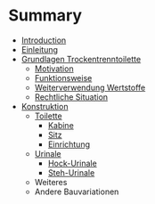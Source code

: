 # Summary

* [Introduction](README.md)
* [Einleitung](1_einleitung.md)
* [Grundlagen Trockentrenntoilette](grundlagen-trockentrenntoilette.md)
  * [Motivation](grundlagen-trockentrenntoilette/motivation.md)
  * [Funktionsweise](grundlagen-trockentrenntoilette/funktionsweise.md)
  * [Weiterverwendung Wertstoffe](grundlagen-trockentrenntoilette/funktionsweise/weiterverwendung-wertstoffe.md)
  * [Rechtliche Situation](grundlagen-trockentrenntoilette/rechtliche-situation.md)
* [Konstruktion](konstruktion.md)
  * [Toilette](konstruktion/toilette.md)
    * [Kabine](konstruktion/toilette/kabine.md)
    * [Sitz](konstruktion/toilette/sitz.md)
    * [Einrichtung](konstruktion/toilette/einrichtung.md)
  * [Urinale](konstruktion/sitz.md)
    * [Hock-Urinale](konstruktion/sitz/hock-urinale.md)
    * [Steh-Urinale](konstruktion/sitz/steh-urinale.md)
  * Weiteres
  * Andere Bauvariationen

